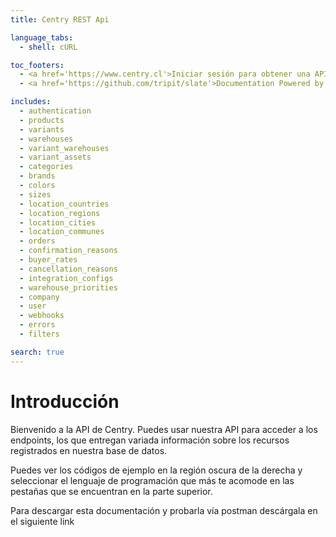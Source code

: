 ```yaml
---
title: Centry REST Api

language_tabs:
  - shell: cURL

toc_footers:
  - <a href='https://www.centry.cl'>Iniciar sesión para obtener una API Key</a>
  - <a href='https://github.com/tripit/slate'>Documentation Powered by Slate</a>

includes:
  - authentication
  - products
  - variants
  - warehouses
  - variant_warehouses
  - variant_assets
  - categories
  - brands
  - colors
  - sizes
  - location_countries
  - location_regions
  - location_cities
  - location_communes
  - orders
  - confirmation_reasons
  - buyer_rates
  - cancellation_reasons
  - integration_configs
  - warehouse_priorities
  - company
  - user
  - webhooks
  - errors
  - filters

search: true
---
```


# Introducción

Bienvenido a la API de Centry. Puedes usar nuestra API para acceder a los endpoints, los que entregan variada
información sobre los recursos registrados en nuestra base de datos.

Puedes ver los códigos de ejemplo en la región oscura de la derecha y seleccionar el lenguaje de programación
que más te acomode en las pestañas que se encuentran en la parte superior.

Para descargar esta documentación y probarla vía postman descárgala en el siguiente link
